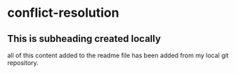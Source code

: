 # conflict-resolution

## This is subheading created locally
all of this content added to the readme file has been added from my local git repository.
```
